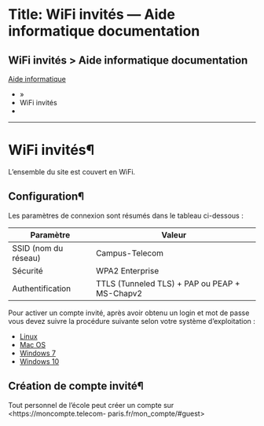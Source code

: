 # Title: WiFi invités — Aide informatique  documentation

## WiFi invités > Aide informatique  documentation 

 [Aide informatique](https://doc.telecom-paris.fr/index.html)

  * [](https://doc.telecom-paris.fr/index.html) »
  * WiFi invités
  * 

* * *

# WiFi invités¶

L’ensemble du site est couvert en WiFi.

## Configuration¶

Les paramètres de connexion sont résumés dans le tableau ci-dessous :

Paramètre | Valeur  
---|---  
SSID (nom du réseau) | Campus-Telecom  
Sécurité | WPA2 Enterprise  
Authentification | TTLS (Tunneled TLS) + PAP ou PEAP + MS-Chapv2  
  
Pour activer un compte invité, après avoir obtenu un login et mot de passe
vous devez suivre la procédure suivante selon votre système d’exploitation :

  * [Linux](linux.html)
  * [Mac OS](macos.html)
  * [Windows 7](win7.html)
  * [Windows 10](win10.html)

## Création de compte invité¶

Tout personnel de l’école peut créer un compte sur <https://moncompte.telecom-
paris.fr/mon_compte/#guest>

